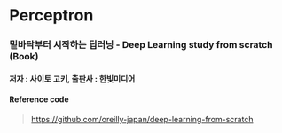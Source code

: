 # Perceptron
### 밑바닥부터 시작하는 딥러닝 - Deep Learning study from scratch (Book)
#### 저자 : 사이토 고키, 출판사 : 한빛미디어
#### Reference code
> https://github.com/oreilly-japan/deep-learning-from-scratch
